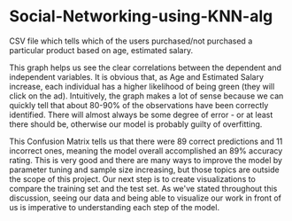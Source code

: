 # Social-Networking-using-KNN-alg
CSV file which tells which of the users purchased/not purchased a particular product based on age, estimated salary.

This graph helps us see the clear correlations between the dependent and independent variables. It is obvious that, as Age and Estimated Salary increase, each individual has a higher likelihood of being green (they will click on the ad). Intuitively, the graph makes a lot of sense because we can quickly tell that about 80-90% of the observations have been correctly identified. There will almost always be some degree of error - or at least there should be, otherwise our model is probably guilty of overfitting.

This Confusion Matrix tells us that there were 89 correct predictions and 11 incorrect ones, meaning the model overall accomplished an 89% accuracy rating. This is very good and there are many ways to improve the model by parameter tuning and sample size increasing, but those topics are outside the scope of this project. Our next step is to create visualizations to compare the training set and the test set. As we've stated throughout this discussion, seeing our data and being able to visualize our work in front of us is imperative to understanding each step of the model. 
